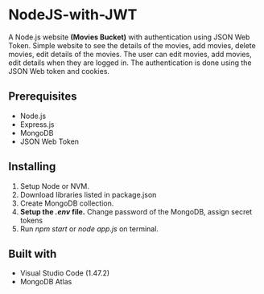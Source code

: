 # NodeJS-with-JWT
A Node.js website **(Movies Bucket)** with authentication using JSON Web Token. Simple website to see the details of the movies, add movies, delete movies, edit details of the movies. The user can edit movies, add movies, edit details when they are logged in. The authentication is done using the JSON Web token and cookies.

## Prerequisites
- Node.js
- Express.js
- MongoDB
- JSON Web Token

## Installing
1. Setup Node or NVM.
2. Download libraries listed in package.json
3. Create MongoDB collection.
4. **Setup the *.env* file.** Change password of the MongoDB, assign secret tokens 
5. Run *npm start* or *node app.js* on terminal.

## Built with
- Visual Studio Code (1.47.2)
- MongoDB Atlas 
